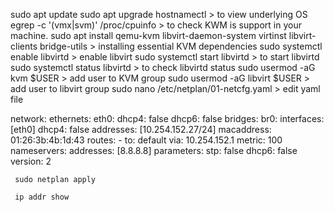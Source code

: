 sudo apt update
sudo apt upgrade
hostnamectl  > to view underlying OS
egrep -c '(vmx|svm)' /proc/cpuinfo   > to check KWM is support in your machine.
sudo apt install qemu-kvm libvirt-daemon-system virtinst libvirt-clients bridge-utils  > installing essential KVM dependencies
sudo systemctl enable libvirtd   > enable libvirt
sudo systemctl start libvirtd    > to start libvirtd
sudo systemctl status libvirtd   > to check libvirtd status
sudo usermod -aG kvm $USER       > add user to KVM group
sudo usermod -aG libvirt $USER   > add user to libvirt group
sudo nano /etc/netplan/01-netcfg.yaml > edit yaml file

network:
    ethernets:
       eth0:
          dhcp4: false
          dhcp6: false
     bridges:
        br0:
           interfaces: [eth0]
           dhcp4: false
           addresses: [10.254.152.27/24]
           macaddress: 01:26:3b:4b:1d:43
           routes:
              - to: default
                via: 10.254.152.1
                metric: 100
           nameservers:
                addresses: [8.8.8.8]
           parameters:
               stp: false
          dhcp6: false
     version: 2
     
     
     sudo netplan apply
     
     ip addr show
